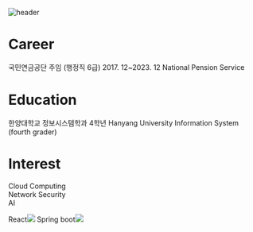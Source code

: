 ![header](https://capsule-render.vercel.app/api?text=👨‍💻👨‍💻👨‍💻&animation=fadeIn)
# Career
 국민연금공단 주임 (행정직 6급) 2017. 12~2023. 12 National Pension Service
# Education
 한양대학교 정보시스템학과 4학년 Hanyang University Information System (fourth grader)
# Interest
Cloud Computing  
Network Security  
AI  



React<img src="https://img.shields.io/badge/React-61DAFB?style=for-the-badge&logo=React&logoColor=white">
Spring boot<img src="https://img.shields.io/badge/SpringBoot-6DB33F?style=for-the-badge&logo=Spring-Boot&logoColor=white">



